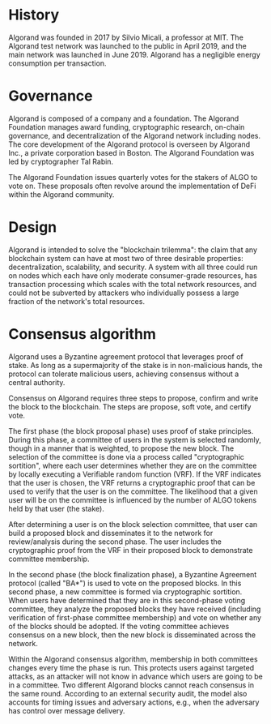 # History

Algorand was founded in 2017 by Silvio Micali, a professor at MIT. The Algorand test network was launched to the public in April 2019, and the main network was launched in June 2019. Algorand has a negligible energy consumption per transaction.

# Governance

Algorand is composed of a company and a foundation. The Algorand Foundation manages award funding, cryptographic research, on-chain governance, and decentralization of the Algorand network including nodes. The core development of the Algorand protocol is overseen by Algorand Inc., a private corporation based in Boston. The Algorand Foundation was led by cryptographer Tal Rabin.

The Algorand Foundation issues quarterly votes for the stakers of ALGO to vote on. These proposals often revolve around the implementation of DeFi within the Algorand community.

# Design

Algorand is intended to solve the "blockchain trilemma": the claim that any blockchain system can have at most two of three desirable properties: decentralization, scalability, and security. A system with all three could run on nodes which each have only moderate consumer-grade resources, has transaction processing which scales with the total network resources, and could not be subverted by attackers who individually possess a large fraction of the network's total resources.

# Consensus algorithm

Algorand uses a Byzantine agreement protocol that leverages proof of stake. As long as a supermajority of the stake is in non-malicious hands, the protocol can tolerate malicious users, achieving consensus without a central authority.

Consensus on Algorand requires three steps to propose, confirm and write the block to the blockchain. The steps are propose, soft vote, and certify vote.

The first phase (the block proposal phase) uses proof of stake principles. During this phase, a committee of users in the system is selected randomly, though in a manner that is weighted, to propose the new block. The selection of the committee is done via a process called "cryptographic sortition", where each user determines whether they are on the committee by locally executing a Verifiable random function (VRF). If the VRF indicates that the user is chosen, the VRF returns a cryptographic proof that can be used to verify that the user is on the committee. The likelihood that a given user will be on the committee is influenced by the number of ALGO tokens held by that user (the stake).

After determining a user is on the block selection committee, that user can build a proposed block and disseminates it to the network for review/analysis during the second phase. The user includes the cryptographic proof from the VRF in their proposed block to demonstrate committee membership.

In the second phase (the block finalization phase), a Byzantine Agreement protocol (called "BA\*") is used to vote on the proposed blocks. In this second phase, a new committee is formed via cryptographic sortition. When users have determined that they are in this second-phase voting committee, they analyze the proposed blocks they have received (including verification of first-phase committee membership) and vote on whether any of the blocks should be adopted. If the voting committee achieves consensus on a new block, then the new block is disseminated across the network.

Within the Algorand consensus algorithm, membership in both committees changes every time the phase is run. This protects users against targeted attacks, as an attacker will not know in advance which users are going to be in a committee. Two different Algorand blocks cannot reach consensus in the same round. According to an external security audit, the model also accounts for timing issues and adversary actions, e.g., when the adversary has control over message delivery.

